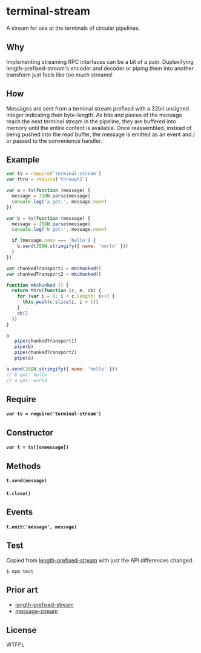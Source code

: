 # terminal-stream
A stream for use at the terminals of circular pipelines.

## Why
Implementing streaming RPC interfaces can be a bit of a pain. Duplexifying length-prefixed-stream's encoder and decoder or piping them into another transform just feels like too much streams!

## How
Messages are sent from a terminal stream prefixed with a 32bit unsigned integer indicating their byte-length. As bits and pieces of the message reach the next terminal stream in the pipeline, they are buffered into memory until the entire content is available. Once reassembled, instead of being pushed into the read buffer, the message is emitted as an event and / or passed to the convenience handler.

## Example
``` javascript
var ts = require('terminal-stream')
var thru = require('through2')

var a = ts(function (message) {
  message = JSON.parse(message)
  console.log('a got:', message.name)
})

var b = ts(function (message) {
  message = JSON.parse(message)
  console.log('b got:', message.name)

  if (message.name === 'hello') {
    b.send(JSON.stringify({ name: 'world' }))
  }
})

var chunkedTransport1 = mkchunked()
var chunkedTransport2 = mkchunked()

function mkchunked () {
  return thru(function (c, e, cb) {
    for (var i = 0; i < c.length; i++) {
      this.push(c.slice(i, i + 1))
    }
    cb()
  })
}

a
  .pipe(chunkedTransport1)
  .pipe(b)
  .pipe(chunkedTransport2)
  .pipe(a)

a.send(JSON.stringify({ name: 'hello' }))
// b got: hello
// a got: world
```

## Require
#### `var ts = require('terminal-stream')`

## Constructor
#### `var t = ts([onmessage])`

## Methods
#### `t.send(message)`
#### `t.close()`

## Events
#### `t.emit('message', message)`

## Test
Copied from [length-prefixed-stream](https://www.npmjs.com/package/length-prefixed-stream) with just the API differences changed.
``` shell
$ npm test
```

## Prior art
* [length-prefixed-stream](https://www.npmjs.com/package/length-prefixed-stream)
* [message-stream](https://www.npmjs.com/package/message-stream)

## License
WTFPL
